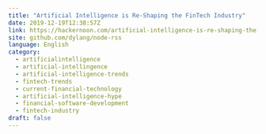 ```yaml
---
title: "Artificial Intelligence is Re-Shaping the FinTech Industry"
date: 2019-12-19T12:38:57Z
link: https://hackernoon.com/artificial-intelligence-is-re-shaping-the-fintech-industry-jhp22zq?source=rss&utm_medium=RSS&utm_source=news.12bit.vn
site: github.com/dylang/node-rss
language: English
category:
  - artificialintelligence
  - artificial-intellingence
  - artificial-intelligence-trends
  - fintech-trends
  - current-financial-technology
  - artificial-intelligence-hype
  - financial-software-development
  - fintech-industry
draft: false
---
```

